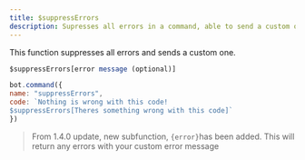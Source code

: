 ```yaml
---
title: $suppressErrors
description: Supresses all errors in a command, able to send a custom one
---
```


This function suppresses all errors and sends a custom one.

```javascript
$suppressErrors[error message (optional)]
```

```javascript
bot.command({
name: "suppressErrors",
code: `Nothing is wrong with this code!
$suppressErrors[Theres something wrong with this code]`
})
```

> From 1.4.0 update, new subfunction, `{error}`has been added. This will return any errors with your custom error message


